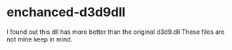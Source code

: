 # enchanced-d3d9dll
I found out this dll has more better than the original d3d9.dll 
These files are not mine keep in mind.
